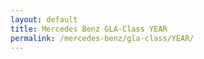 ```yaml
---
layout: default
title: Mercedes Benz GLA-Class YEAR
permalink: /mercedes-benz/gla-class/YEAR/
---
```

